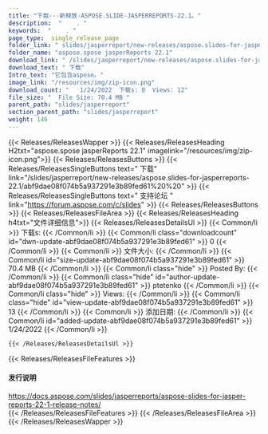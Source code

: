 ```yaml
---
title: "下载---新释放-ASPOSE.SLIDE-JASPERREPORTS-22.1。" 
description:  "    . " 
keywords:  "    . " 
page_type:  single_release_page
folder_link: " slides/jasperreport/new-releases/aspose.slides-for-jasperreports-22.1/"
folder_name: "aspose.spose jasperReports 22.1"
download_link: " /slides/jasperreport/new-releases/aspose.slides-for-jasperreports-22.1/abf9dae08f074b5a937291e3b89fed61"
download_text: " 下载"
Intro_text: "它包含aspose。"
image_link: "/resources/img/zip-icon.png"
download_count: "   1/24/2022  下载s: 0  Views: 12"
file_size: "  File Size: 70.4 MB "
parent_path: "slides/jasperreport"
section_parent_path: "slides/jasperreport"
weight: 146
---
```


{{< Releases/ReleasesWapper >}}
  {{< Releases/ReleasesHeading H2txt="aspose.spose jasperReports 22.1" imagelink="/resources/img/zip-icon.png">}}
  {{< Releases/ReleasesButtons >}}
    {{< Releases/ReleasesSingleButtons text=" 下载" link="/slides/jasperreport/new-releases/aspose.slides-for-jasperreports-22.1/abf9dae08f074b5a937291e3b89fed61%20%20" >}}
    {{< Releases/ReleasesSingleButtons text=" 支持论坛 " link="https://forum.aspose.com/c/slides" >}}
  {{< Releases/ReleasesButtons >}}
  {{< Releases/ReleasesFileArea >}}
    {{< Releases/ReleasesHeading h4txt="文件详细信息">}}
    {{< Releases/ReleasesDetailsUl >}}
            {{< Common/li  >}} 下载s: {{< /Common/li >}} 
      {{< Common/li class="downloadcount" id="dwn-update-abf9dae08f074b5a937291e3b89fed61" >}} 0 {{< /Common/li >}} 
      {{< Common/li  >}} 文件大小: {{< /Common/li >}} 
      {{< Common/li id="size-update-abf9dae08f074b5a937291e3b89fed61" >}} 70.4 MB {{< /Common/li >}} 
      {{< Common/li  class="hide" >}} Posted By: {{< /Common/li >}} 
      {{< Common/li class="hide" id="author-update-abf9dae08f074b5a937291e3b89fed61" >}} ptetenko {{< /Common/li >}} 
      {{< Common/li class="hide"  >}} Views: {{< /Common/li >}} 
      {{< Common/li class="hide" id="view-update-abf9dae08f074b5a937291e3b89fed61" >}} 13 {{< /Common/li >}} 
      {{< Common/li  >}} 添加日期: {{< /Common/li >}} 
      {{< Common/li id="added-update-abf9dae08f074b5a937291e3b89fed61" >}} 1/24/2022 {{< /Common/li >}} 

    {{< /Releases/ReleasesDetailsUl >}}

  {{< Releases/ReleasesFileFeatures >}}
      <h4>发行说明</h4><div><a href="https://docs.aspose.com/slides/jasperreports/aspose-slides-for-jasper-reports-22-1-release-notes/">https://docs.aspose.com/slides/jasperreports/aspose-slides-for-jasper-reports-22-1-release-notes/</a></div>
  {{< /Releases/ReleasesFileFeatures >}}
 {{< /Releases/ReleasesFileArea >}}
{{< /Releases/ReleasesWapper >}}


